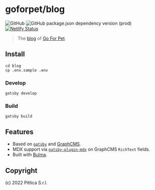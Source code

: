 # goforpet/blog

![GitHub](https://img.shields.io/github/license/goforpet/blog)
![GitHub package.json dependency version (prod)](https://img.shields.io/github/package-json/dependency-version/goforpet/blog/gatsby)
[![Netlify Status](https://api.netlify.com/api/v1/badges/07596792-2f09-4354-a2f1-2c2d22694416/deploy-status)](https://app.netlify.com/sites/goforpet-blog/deploys)



> The [blog](https://blog.goforpet.com/) of [Go For Pet](https://blog.goforpet.com/).

## Install

```shell
cd blog
cp .env.sample .env
```

### Develop

```shell
gatsby develop
```

### Build

```shell
gatsby build
```

## Features

- Based on [`gatsby`](https://www.gatsbyjs.org/) and [GraphCMS](https://graphcms.com).
- MDX support via [`gatsby-plugin-mdx`](https://www.gatsbyjs.org/packages/gatsby-plugin-mdx) on GraphCMS `RichText` fields.
- Built with [Bulma](https://bulma.io/).

## Copyright

(c) 2022 Pittica S.r.l.
